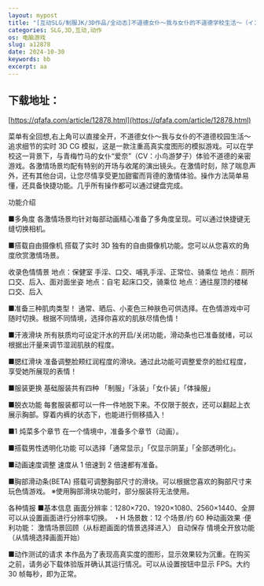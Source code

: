 ```yaml
---
layout: mypost
title: "[互动SLG/制服JK/3D作品/全动态]不道德女仆～我与女仆的不道德学校生活～（インモラルメイド～僕とメイドのインモラルな学校性活～）V1.01 机翻汉化+全CG[2G]"
categories: SLG,3D,互动,动作
os: 电脑游戏
slug: a12878
date: 2024-10-30
keywords: bb
excerpt: aa
---
```



## 下载地址：

[https://qfafa.com/article/12878.html](https://qfafa.com/article/12878.html)

菜单有全回想,右上角可以直接全开，不道德女仆～我与女仆的不道德校园生活～追求细节的实时 3D CG 模拟，这是一款注重高真实度图形的模拟游戏。可以在学校这一背景下，与青梅竹马的女仆“爱奈”（CV：小鸟游梦子）体验不道德的亲密游戏。各激情场景均配有特别的开场与收尾的演出镜头。在激情时刻，除了喘息声外，还有其他台词，让您尽情享受更加甜蜜而背德的激情体验。操作方法简单易懂，还具备快捷功能。几乎所有操作都可以通过键盘完成。

功能介绍

■多角度
各激情场景均针对每部动画精心准备了多角度呈现。可以通过快捷键无缝切换相机。

■搭载自由摄像机
搭载了实时 3D 独有的自由摄像机功能。您可以从您喜欢的角度欣赏激情场景。

收录色情情景
地点：保健室
手淫、口交、哺乳手淫、正常位、骑乘位
地点：厕所
口交、后入、面对面坐姿
地点：自宅
起床口交，骑乘位
地点：通往屋顶的楼梯
口交、后入

■准备三种肌肉类型！
通常、晒后、小麦色三种肤色可供选择。在色情游戏中可随时切换。根据不同情境，选择你喜欢的肌肤尽情色情！

■汗液滑块
所有肤质均可设定汗水的开启/关闭功能，滑动条也已准备就绪，可以根据出汗量来调节湿润肌肤的程度。

■腮红滑块
准备调整脸颊红润程度的滑块。通过此功能可调整爱奈的脸红程度，享受她所展现的表情！

■服装更换
基础服装共有四种
「制服」「泳装」「女仆装」「体操服」

■脱衣功能
每套服装都可以一件一件地脱下来。不仅限于脱衣，还可以翻起上衣展示胸部。穿着内裤的状态下，也能进行侧移插入！

■1 炖菜多个章节
在一个情境中，准备多个章节（动画）。

■搭载男性透明化功能
可以选择「通常显示」「仅显示阴茎」「全部透明化」。

■动画速度调整
速度从 1 倍速到 2 倍速都有准备。

■胸部滑动条(BETA)
搭载可调整胸部尺寸的滑块。可以根据您喜欢的胸部尺寸来玩色情游戏。
※使用胸部滑块功能时，部分服装将无法使用。

各种情报
■基本信息
画面分辨率：1280×720、1920×1080、2560×1440、全屏
可以从设置画面进行分辨率切换。
・H 场景数：12 个场景/约 60 种动画效果
·便利功能： 激情场景回顾（从标题画面的情景选择进入）
自动保存
情境全开放功能（从情境选择画面开始）

■动作测试的请求
本作品为了表现高真实度的图形，显示效果较为沉重。在购买之前，请务必下载体验版并确认其运行情况。可以从设置按钮中显示 FPS。大约 30 帧每秒，即为正常。
